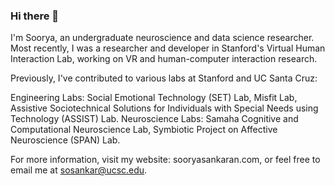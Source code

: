 ### Hi there 👋
I'm Soorya, an undergraduate neuroscience and data science researcher. Most recently, I was a researcher and developer in Stanford's Virtual Human Interaction Lab, working on VR and human-computer interaction research.

Previously, I've contributed to various labs at Stanford and UC Santa Cruz:

Engineering Labs: Social Emotional Technology (SET) Lab, Misfit Lab, Assistive Sociotechnical Solutions for Individuals with Special Needs using Technology (ASSIST) Lab.
Neuroscience Labs: Samaha Cognitive and Computational Neuroscience Lab, Symbiotic Project on Affective Neuroscience (SPAN) Lab.

For more information, visit my website: sooryasankaran.com, or feel free to email me at sosankar@ucsc.edu.
